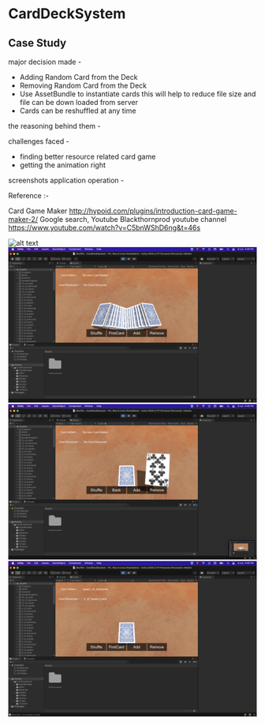 # CardDeckSystem
## Case Study
major decision made -
* Adding Random Card from the Deck
* Removing Random Card from the Deck
* Use AssetBundle to instantiate cards this will help to reduce file size and file can be down loaded from server
* Cards can be reshuffled at any time

the reasoning behind them -

challenges faced - 
* finding better resource related card game
* getting the animation right

screenshots application operation - 

Reference :-

Card Game Maker
http://hypoid.com/plugins/introduction-card-game-maker-2/
Google search, Youtube
Blackthornprod youtube channel
https://www.youtube.com/watch?v=C5bnWShD6ng&t=46s

![alt text](https://koenig-media.raywenderlich.com/uploads/2019/04/sword-merchant-scene.png)
![alt text](https://github.com/rajk7/CardDeckSystem/blob/main/Screenshots/Screenshot%202022-06-08%20at%204.46.08%20PM.png)
![alt text](https://github.com/rajk7/CardDeckSystem/blob/main/Screenshots/Screenshot%202022-06-08%20at%204.46.12%20PM.png)
![alt text](https://github.com/rajk7/CardDeckSystem/blob/main/Screenshots/Screenshot%202022-06-08%20at%204.46.30%20PM.png)
